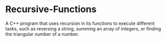 # Recursive-Functions
A C++ program that uses recursion in its functions to execute different tasks, such as reversing a string, summing an array of integers, or finding the triangular number of a number.
